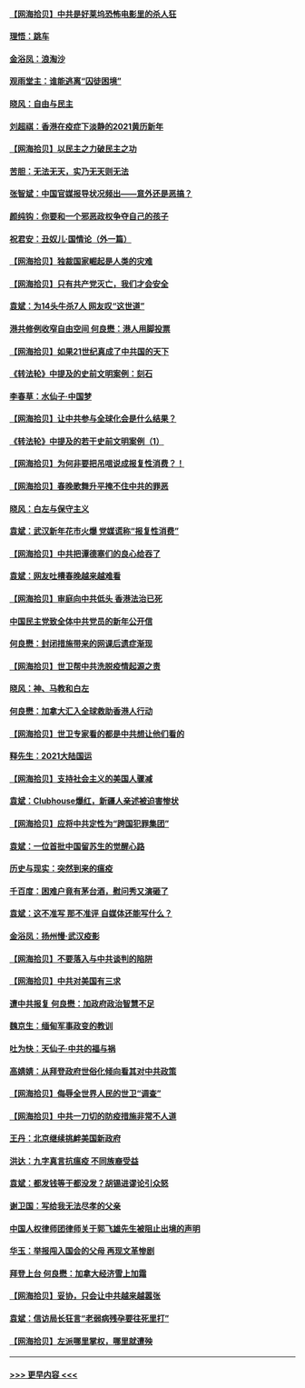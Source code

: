 #### [【网海拾贝】中共是好莱坞恐怖电影里的杀人狂](../pages/nsc993/n12767295.md?t=02230601) 
#### [理悟：跳车](../pages/nsc993/n12767271.md?t=02230601) 
#### [金浴凤：浪淘沙](../pages/nsc993/n12766044.md?t=02230601) 
#### [观雨堂主：谁能逃离“囚徒困境”](../pages/nsc993/n12766004.md?t=02230601) 
#### [晓风：自由与民主](../pages/nsc993/n12765244.md?t=02230601) 
#### [刘超祺：香港在疫症下淡静的2021黄历新年](../pages/nsc993/n12765193.md?t=02230601) 
#### [【网海拾贝】以民主之力破民主之功](../pages/nsc993/n12765175.md?t=02230601) 
#### [苦胆：无法无天，实乃无天则无法](../pages/nsc993/n12765142.md?t=02230601) 
#### [张智斌：中国官媒报导状况频出——意外还是恶搞？](../pages/nsc993/n12765124.md?t=02230601) 
#### [颜纯钩：你要和一个邪恶政权争夺自己的孩子](../pages/nsc993/n12764299.md?t=02230601) 
#### [祝君安：丑奴儿‧国情论（外一篇）](../pages/nsc993/n12764204.md?t=02230601) 
#### [【网海拾贝】独裁国家崛起是人类的灾难](../pages/nsc993/n12764177.md?t=02230601) 
#### [【网海拾贝】只有共产党灭亡，我们才会安全](../pages/nsc993/n12762110.md?t=02230601) 
#### [袁斌：为14头牛杀7人 网友叹“这世道”](../pages/nsc993/n12762059.md?t=02230601) 
#### [港共修例收窄自由空间 何良懋：港人用脚投票](../pages/nsc993/n12760734.md?t=02230601) 
#### [【网海拾贝】如果21世纪真成了中共国的天下](../pages/nsc993/n12759741.md?t=02230601) 
#### [《转法轮》中提及的史前文明案例：刻石](../pages/nsc993/n12758577.md?t=02230601) 
#### [李春草：水仙子‧中国梦](../pages/nsc993/n12757686.md?t=02230601) 
#### [【网海拾贝】让中共参与全球化会是什么结果？](../pages/nsc993/n12757585.md?t=02230601) 
#### [《转法轮》中提及的若干史前文明案例（1）](../pages/nsc993/n12756200.md?t=02230601) 
#### [【网海拾贝】为何非要把吊唁说成报复性消费？！](../pages/nsc993/n12753738.md?t=02230601) 
#### [【网海拾贝】春晚歌舞升平掩不住中共的罪恶](../pages/nsc993/n12752025.md?t=02230601) 
#### [晓风：白左与保守主义](../pages/nsc993/n12752016.md?t=02230601) 
#### [袁斌：武汉新年花市火爆 党媒谎称“报复性消费”](../pages/nsc993/n12751938.md?t=02230601) 
#### [【网海拾贝】中共把谭德塞们的良心给吞了](../pages/nsc993/n12750636.md?t=02230601) 
#### [袁斌：网友吐槽春晚越来越难看](../pages/nsc993/n12750619.md?t=02230601) 
#### [【网海拾贝】审庭向中共低头 香港法治已死](../pages/nsc993/n12748910.md?t=02230601) 
#### [中国民主党致全体中共党员的新年公开信](../pages/nsc993/n12747581.md?t=02230601) 
#### [何良懋：封闭措施带来的网课后遗症渐现](../pages/nsc993/n12747478.md?t=02230601) 
#### [【网海拾贝】世卫帮中共洗脱疫情起源之责](../pages/nsc993/n12746838.md?t=02230601) 
#### [晓风：神、马教和白左](../pages/nsc993/n12746828.md?t=02230601) 
#### [何良懋：加拿大汇入全球救助香港人行动](../pages/nsc993/n12746719.md?t=02230601) 
#### [【网海拾贝】世卫专家看的都是中共想让他们看的](../pages/nsc993/n12744865.md?t=02230601) 
#### [释先生：2021大陆国运](../pages/nsc993/n12744813.md?t=02230601) 
#### [【网海拾贝】支持社会主义的美国人骤减](../pages/nsc993/n12742476.md?t=02230601) 
#### [袁斌：Clubhouse爆红，新疆人亲述被迫害惨状](../pages/nsc993/n12742407.md?t=02230601) 
#### [【网海拾贝】应将中共定性为“跨国犯罪集团”](../pages/nsc993/n12740430.md?t=02230601) 
#### [袁斌：一位首批中国留苏生的觉醒心路](../pages/nsc993/n12740396.md?t=02230601) 
#### [历史与现实：突然到来的瘟疫](../pages/nsc993/n12738507.md?t=02230601) 
#### [千百度：困难户竟有茅台酒，慰问秀又演砸了](../pages/nsc993/n12738362.md?t=02230601) 
#### [袁斌：这不准写 那不准评 自媒体还能写什么？](../pages/nsc993/n12737833.md?t=02230601) 
#### [金浴凤：扬州慢‧武汉疫影](../pages/nsc993/n12737248.md?t=02230601) 
#### [【网海拾贝】不要落入与中共谈判的陷阱](../pages/nsc993/n12735229.md?t=02230601) 
#### [【网海拾贝】中共对美国有三求](../pages/nsc993/n12735197.md?t=02230601) 
#### [遭中共报复 何良懋：加政府政治智慧不足](../pages/nsc993/n12734323.md?t=02230601) 
#### [魏京生：缅甸军事政变的教训](../pages/nsc993/n12732470.md?t=02230601) 
#### [吐为快：天仙子·中共的福与祸](../pages/nsc993/n12732165.md?t=02230601) 
#### [高婧婧：从拜登政府世俗化倾向看其对中共政策](../pages/nsc993/n12730028.md?t=02230601) 
#### [【网海拾贝】侮辱全世界人民的世卫“调查”](../pages/nsc993/n12727884.md?t=02230601) 
#### [【网海拾贝】中共一刀切的防疫措施非常不人道](../pages/nsc993/n12724879.md?t=02230601) 
#### [王丹：北京继续挑衅美国新政府](../pages/nsc993/n12722456.md?t=02230601) 
#### [洪达：九字真言抗瘟疫 不同族裔受益](../pages/nsc993/n12722448.md?t=02230601) 
#### [袁斌：都发钱等于都没发？胡锡进谬论引众怒](../pages/nsc993/n12722393.md?t=02230601) 
#### [谢卫国：写给我无法尽孝的父亲](../pages/nsc993/n12720325.md?t=02230601) 
#### [中国人权律师团律师关于郭飞雄先生被阻止出境的声明](../pages/nsc993/n12720203.md?t=02230601) 
#### [华玉：举报闯入国会的父母 再现文革惨剧](../pages/nsc993/n12719070.md?t=02230601) 
#### [拜登上台 何良懋：加拿大经济雪上加霜](../pages/nsc993/n12718943.md?t=02230601) 
#### [【网海拾贝】妥协，只会让中共越来越嚣张](../pages/nsc993/n12717392.md?t=02230601) 
#### [袁斌：信访局长狂言“老弱病残孕要往死里打”](../pages/nsc993/n12717343.md?t=02230601) 
#### [【网海拾贝】左派哪里掌权，哪里就遭殃](../pages/nsc993/n12715009.md?t=02230601) 

----
#### [ >>> 更早内容 <<< ](../indexes/nsc993-earlier.md)
